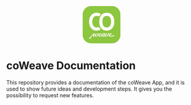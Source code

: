 <p align="center">
  <a href="https://coweave.lu">
    <img src="icon.png" alt="" width="100">
  </a>
</p>

# coWeave Documentation
This repository provides a documentation of the coWeave App, and it is used to show future ideas and development steps. It gives you the possibility to request new features.
